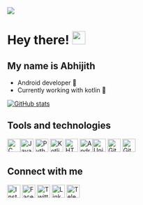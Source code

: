 <img src="banner.gif">

# Hey there! <img src="https://raw.githubusercontent.com/MartinHeinz/MartinHeinz/master/wave.gif" width="30px">

## My name is Abhijith
- Android developer :iphone:
- Currently working with kotlin :rocket:

[![GitHub stats](https://github-readme-stats.vercel.app/api?&username=Abhijith-K-S&count_private=true&show_icons=true&theme=merko)](https://github.com/anuraghazra/github-readme-stats)

## Tools and technologies
<img alt="C" src="https://cdn0.iconfinder.com/data/icons/mobile-device/512/latin-letter-uppercase-c-keyboard-round-2-128.png" width=30px/><img alt="Java" src="https://cdn4.iconfinder.com/data/icons/logos-and-brands/512/181_Java_logo_logos-128.png" width=30px/>
<img alt="Python" src="https://cdn4.iconfinder.com/data/icons/logos-and-brands/512/267_Python_logo-256.png" width=30px/>
<img alt="Kotlin" src="https://img.icons8.com/color/452/kotlin.png" width=30px/>
<img alt="HTML" src="https://cdn1.iconfinder.com/data/icons/logotypes/32/badge-html-5-256.png" width=30px/>
<img alt="Android Studio" src="https://img.icons8.com/color/2x/android-studio--v2.png" width=30px/><img alt="Unity" src="https://img.icons8.com/fluency/2x/unity.png" width=30px/>
<img alt="Git" src="https://img.icons8.com/color/2x/git.png" width=30px/>
<img alt="Github" src="https://img.icons8.com/ios-filled/2x/github.png" width=30px/>


## Connect with me

[<img alt="Instagram" src="https://cdn2.iconfinder.com/data/icons/social-icons-33/128/Instagram-128.png" width=30px />](https://instagram.com/_abhijith.k.s_)
[<img alt="Facebook" src="https://cdn1.iconfinder.com/data/icons/logotypes/32/square-facebook-128.png" width=30px />](https://www.facebook.com/abhijith.ks.9256028/)
[<img alt="Twitter" src="https://cdn2.iconfinder.com/data/icons/social-media-2285/512/1_Twitter3_colored_svg-128.png" width=30px />](https://twitter.com/_abhijith_k_s_)
[<img alt="Linkedin" src="https://cdn2.iconfinder.com/data/icons/social-media-2285/512/1_Linkedin_unofficial_colored_svg-128.png" width=30px />](https://www.linkedin.com/in/abhijithks/)
[<img alt="Telegram" src="https://cdn2.iconfinder.com/data/icons/social-media-applications/64/social_media_applications_19-telegram-128.png" width=30px />](https://t.me/abhijithks)
